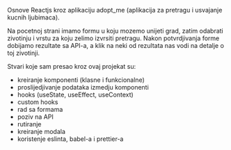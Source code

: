 Osnove Reactjs kroz aplikaciju adopt_me (aplikacija za pretragu i usvajanje kucnih ljubimaca).

Na pocetnoj strani imamo formu u koju mozemo unijeti grad, zatim odabrati zivotinju i vrstu za koju zelimo izvrsiti pretragu. Nakon potvrdjivanja forme dobijamo rezultate sa API-a, a klik na neki od rezultata nas vodi na detalje o toj zivotinji.

Stvari koje sam presao kroz ovaj projekat su:

- kreiranje komponenti (klasne i funkcionalne)
- proslijedjivanje podataka izmedju komponenti
- hooks (useState, useEffect, useContext)
- custom hooks
- rad sa formama
- poziv na API
- rutiranje
- kreiranje modala
- koristenje eslinta, babel-a i prettier-a
